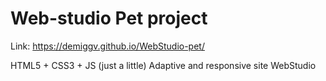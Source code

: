 # Web-studio Pet project

Link:
https://demiggv.github.io/WebStudio-pet/

HTML5 + CSS3 + JS (just a little)
Adaptive and responsive site WebStudio
